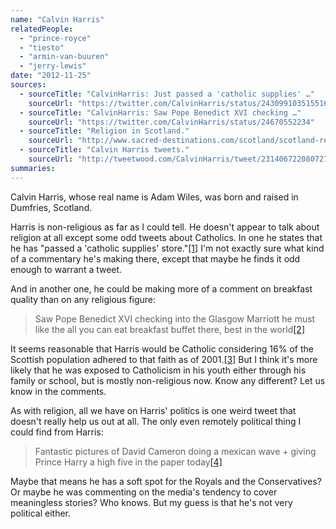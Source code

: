 ```yaml
---
name: "Calvin Harris"
relatedPeople:
  - "prince-royce"
  - "tiesto"
  - "armin-van-buuren"
  - "jerry-lewis"
date: "2012-11-25"
sources:
  - sourceTitle: "CalvinHarris: Just passed a 'catholic supplies' …"
    sourceUrl: "https://twitter.com/CalvinHarris/status/243099103515516928"
  - sourceTitle: "CalvinHarris: Saw Pope Benedict XVI checking …"
    sourceUrl: "https://twitter.com/CalvinHarris/status/24670552234"
  - sourceTitle: "Religion in Scotland."
    sourceUrl: "http://www.sacred-destinations.com/scotland/scotland-religion.htm"
  - sourceTitle: "Calvin Harris tweets."
    sourceUrl: "http://tweetwood.com/CalvinHarris/tweet/231406722080727041"
summaries:
---
```


Calvin Harris, whose real name is Adam Wiles, was born and raised in Dumfries, Scotland.

Harris is non-religious as far as I could tell. He doesn't appear to talk about religion at all except some odd tweets about Catholics. In one he states that he has "passed a 'catholic supplies' store."<a class="source-citation" href="#https%3A%2F%2Ftwitter.com%2FCalvinHarris%2Fstatus%2F243099103515516928" title="CalvinHarris: Just passed a &apos;catholic supplies&apos; …">[1]</a> I'm not exactly sure what kind of a commentary he's making there, except that maybe he finds it odd enough to warrant a tweet.

And in another one, he could be making more of a comment on breakfast quality than on any religious figure:

>Saw Pope Benedict XVI checking into the Glasgow Marriott he must like the all you can eat breakfast buffet there, best in the world<a class="source-citation" href="#https%3A%2F%2Ftwitter.com%2FCalvinHarris%2Fstatus%2F24670552234" title="CalvinHarris: Saw Pope Benedict XVI checking …">[2]</a>

It seems reasonable that Harris would be Catholic considering 16% of the Scottish population adhered to that faith as of 2001.<a class="source-citation" href="#http%3A%2F%2Fwww.sacred-destinations.com%2Fscotland%2Fscotland-religion.htm" title="Religion in Scotland.">[3]</a> But I think it's more likely that he was exposed to Catholicism in his youth either through his family or school, but is mostly non-religious now. Know any different? Let us know in the comments.

As with religion, all we have on Harris' politics is one weird tweet that doesn't really help us out at all. The only even remotely political thing I could find from Harris:

>Fantastic pictures of David Cameron doing a mexican wave + giving Prince Harry a high five in the paper today<a class="source-citation" href="#http%3A%2F%2Ftweetwood.com%2FCalvinHarris%2Ftweet%2F231406722080727041" title="Calvin Harris tweets.">[4]</a>

Maybe that means he has a soft spot for the Royals and the Conservatives? Or maybe he was commenting on the media's tendency to cover meaningless stories? Who knows. But my guess is that he's not very political either.